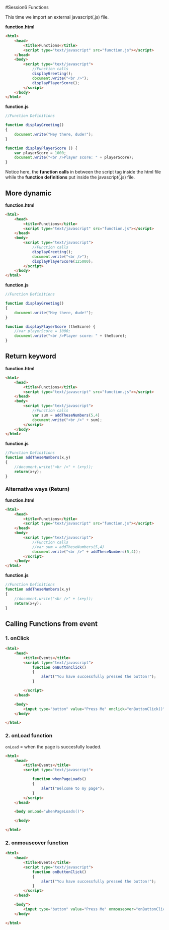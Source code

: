 #Session6 Functions

This time we import an external javascript(.js) file. 

**function.html**
```html
<html>
	<head>
		<title>Functions</title>
		<script type="text/javascript" src="function.js"></script>
	</head>
	<body>
		<script type="text/javascript">
			//Function calls
			displayGreeting();
			document.write("<br />");
			displayPlayerScore();
		</script>
	</body>
</html>
```

**function.js**
```javascript
//Function Definitions 

function displayGreeting()
{
	document.write("Hey there, dude!");
}

function displayPlayerScore () {
	var playerScore = 1000;
	document.write("<br />Player score: " + playerScore);
}
```

Notice here, the **function calls** in between the script tag inside the html file while the **function definitions** put inside the javascript(.js) file. 


## More dynamic 

**function.html**
```html
<html>
	<head>
		<title>Functions</title>
		<script type="text/javascript" src="function.js"></script>
	</head>
	<body>
		<script type="text/javascript">
			//Function calls
			displayGreeting();
			document.write("<br />");
			displayPlayerScore(125000);
		</script>
	</body>
</html>
```

**function.js**
```javascript
//Function Definitions 

function displayGreeting()
{
	document.write("Hey there, dude!");
}

function displayPlayerScore (theScore) {
	//var playerScore = 1000;
	document.write("<br />Player score: " + theScore);
}
```

## Return keyword

**function.html**
```html
<html>
	<head>
		<title>Functions</title>
		<script type="text/javascript" src="function.js"></script>
	</head>
	<body>
		<script type="text/javascript">
			//Function calls
			var sum = addTheseNumbers(5,4)
			document.write("<br />" + sum);
		</script>
	</body>
</html>
```

**function.js**
```javascript
//Function Definitions 
function addTheseNumbers(x,y)
{
	//document.write("<br />" + (x+y));
	return(x+y);
}
```

### Alternative ways (Return)


**function.html**
```html
<html>
	<head>
		<title>Functions</title>
		<script type="text/javascript" src="function.js"></script>
	</head>
	<body>
		<script type="text/javascript">
			//Function calls
			//var sum = addTheseNumbers(5,4)
			document.write("<br />" + addTheseNumbers(5,4));
		</script>
	</body>
</html>
```

**function.js**
```javascript
//Function Definitions 
function addTheseNumbers(x,y)
{
	//document.write("<br />" + (x+y));
	return(x+y);
}
```

## Calling Functions from event

### 1. onClick 

```html
<html>
	<head>
		<title>Events</title>
		<script type="text/javascript">
			function onButtonClick()
			{
				alert("You have successfully pressed the button!");
			}

		</script>
	</head>

	<body>
		<input type="button" value="Press Me" onclick="onButtonClick()"/> 
	</body>

</html>
```

### 2. onLoad function

`onLoad` = when the page is succesfully loaded. 

```html
<html>
	<head>
		<title>Events</title>
		<script type="text/javascript">

			function whenPageLoads()
			{
				alert("Welcome to my page");
			}
		</script>
	</head>

	<body onLoad="whenPageLoads()">

	</body>

</html>
```

### 2. onmouseover function


```html
<html>
	<head>
		<title>Events</title>
		<script type="text/javascript">
			function onButtonClick()
			{
				alert("You have successfully pressed the button!");
			}
		</script>
	</head>

	<body">
		<input type="button" value="Press Me" onmouseover="onButtonClick()"/> 
	</body>

</html>
```
